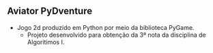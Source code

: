 ## Aviator PyDventure
- Jogo 2d produzido em Python por meio da biblioteca PyGame.
  * Projeto desenvolvido para obtenção da 3ª nota da disciplina de Algoritimos I.
